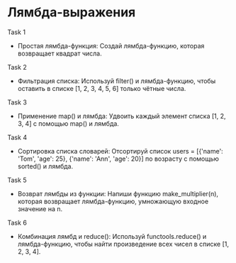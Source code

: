 # Лямбда-выражения

Task 1
- Простая лямбда-функция:
Создай лямбда-функцию, которая возвращает квадрат числа.

Task 2
- Фильтрация списка:
Используй filter() и лямбда-функцию, чтобы оставить в списке [1, 2, 3, 4, 5, 6] только чётные числа.

Task 3
- Применение map() и лямбда:
Удвоить каждый элемент списка [1, 2, 3, 4] с помощью map() и лямбда.

Task 4
- Сортировка списка словарей:
Отсортируй список users = [{'name': 'Tom', 'age': 25}, {'name': 'Ann', 'age': 20}] по возрасту с помощью sorted() и лямбда.

Task 5
- Возврат лямбды из функции:
Напиши функцию make_multiplier(n), которая возвращает лямбда-функцию, умножающую входное значение на n.

Task 6
- Комбинация лямбд и reduce():
Используй functools.reduce() и лямбда-функцию, чтобы найти произведение всех чисел в списке [1, 2, 3, 4].